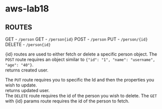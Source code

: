 # aws-lab18 

## ROUTES

GET - `/person`
GET - `/person{id}`
POST - `/person`
PUT - `/person/{id}`
DELETE - `/person{id}`

{id} routes are used to either fetch or delete a specific person object.
The `POST` route requires an object similar to `{"id": "1", "name": "username", "age": "40"}`.<br>
returns created user.<br>

The `PUT` route requires you to specific the Id and then the properties you wish to update.<br>
returns updated user.<br>
The `DELETE` route requires the id of the person you wish to delete.
The `GET` with {id} params route requires the id of the person to fetch.
